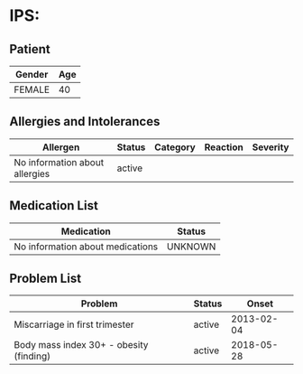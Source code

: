 # IPS:

## Patient

|Gender|Age|
|---|---|
|FEMALE|40|

## Allergies and Intolerances

|Allergen|Status|Category|Reaction|Severity|
|---|---|---|---|---|
|No information about allergies|active||||

## Medication List

|Medication|Status|
|---|---|
|No information about medications|UNKNOWN|

## Problem List

|Problem|Status|Onset|
|---|---|---|
|Miscarriage in first trimester|active|2013-02-04|
|Body mass index 30+ - obesity (finding)|active|2018-05-28|
